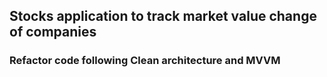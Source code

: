 ## Stocks application to track market value change of companies
### Refactor code following Clean architecture and MVVM
